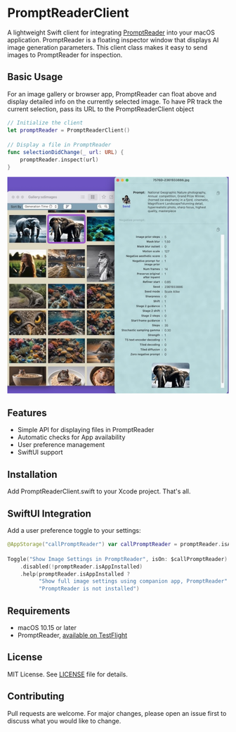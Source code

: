 # PromptReaderClient

A lightweight Swift client for integrating [PromptReader](link-to-promptreader) into your macOS application. PromptReader is a floating inspector window that displays AI image generation parameters. This client class makes it easy to send images to PromptReader for inspection.


## Basic Usage
For an image gallery or browser app, PromptReader can float above and display detailed info on the currently selected image. To have PR track the current selection, pass its URL to the PromptReaderClient object

```swift
// Initialize the client
let promptReader = PromptReaderClient()

// Display a file in PromptReader
func selectionDidChange(_ url: URL) {
    promptReader.inspect(url)
}
```
![Screenshot](images/gallery-hud.jpg)

## Features

- Simple API for displaying files in PromptReader
- Automatic checks for App availability
- User preference management
- SwiftUI support

## Installation

Add PromptReaderClient.swift to your Xcode project. That's all.

## SwiftUI Integration

Add a user preference toggle to your settings:

```swift
@AppStorage("callPromptReader") var callPromptReader = promptReader.isAppInstalled

Toggle("Show Image Settings in PromptReader", isOn: $callPromptReader)
    .disabled(!promptReader.isAppInstalled)
    .help(promptReader.isAppInstalled ?
          "Show full image settings using companion app, PromptReader" :
          "PromptReader is not installed")
```

## Requirements

- macOS 10.15 or later
- PromptReader, [available on TestFlight](https://testflight.apple.com/join/ATw6nFGv)

## License

MIT License. See [LICENSE](LICENSE) file for details.



## Contributing

Pull requests are welcome. For major changes, please open an issue first to discuss what you would like to change.
